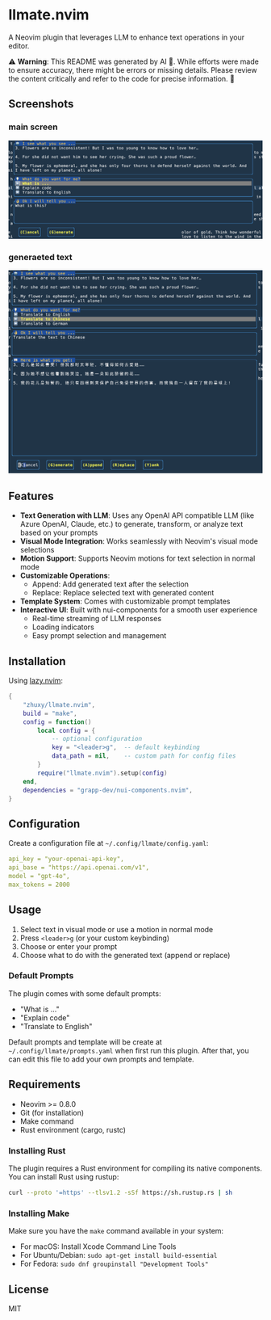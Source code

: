 # llmate.nvim

A Neovim plugin that leverages LLM to enhance text operations in your editor.

⚠️ **Warning**: This README was generated by AI 🤖. While efforts were made to ensure accuracy, there might be errors or missing details. Please review the content critically and refer to the code for precise information. 🙏

## Screenshots

### main screen
![showcase](https://raw.githubusercontent.com/Zhuxy/llmate.nvim/main/.github/screenshot_1.png)

### generaeted text
![showcase](https://raw.githubusercontent.com/Zhuxy/llmate.nvim/main/.github/screenshot_2.png)

## Features

- **Text Generation with LLM**: Uses any OpenAI API compatible LLM (like Azure OpenAI, Claude, etc.) to generate, transform, or analyze text based on your prompts
- **Visual Mode Integration**: Works seamlessly with Neovim's visual mode selections
- **Motion Support**: Supports Neovim motions for text selection in normal mode
- **Customizable Operations**: 
  - Append: Add generated text after the selection
  - Replace: Replace selected text with generated content
- **Template System**: Comes with customizable prompt templates
- **Interactive UI**: Built with nui-components for a smooth user experience
  - Real-time streaming of LLM responses
  - Loading indicators
  - Easy prompt selection and management

## Installation

Using [lazy.nvim](https://github.com/folke/lazy.nvim):

```lua
{
    "zhuxy/llmate.nvim",
    build = "make",
    config = function()
        local config = {
            -- optional configuration
            key = "<leader>g",  -- default keybinding
            data_path = nil,    -- custom path for config files
        }
        require("llmate.nvim").setup(config)
    end,
    dependencies = "grapp-dev/nui-components.nvim",
}
```

## Configuration

Create a configuration file at `~/.config/llmate/config.yaml`:

```yaml
api_key = "your-openai-api-key",
api_base = "https://api.openai.com/v1",
model = "gpt-4o",
max_tokens = 2000
```

## Usage

1. Select text in visual mode or use a motion in normal mode
2. Press `<leader>g` (or your custom keybinding)
3. Choose or enter your prompt
4. Choose what to do with the generated text (append or replace)

### Default Prompts

The plugin comes with some default prompts:
- "What is ..."
- "Explain code"
- "Translate to English"

Default prompts and template will be create at `~/.config/llmate/prompts.yaml` when first run this plugin. After that, you can edit this file to add your own prompts and template.

## Requirements

- Neovim >= 0.8.0
- Git (for installation)
- Make command
- Rust environment (cargo, rustc)

### Installing Rust

The plugin requires a Rust environment for compiling its native components. You can install Rust using rustup:

```bash
curl --proto '=https' --tlsv1.2 -sSf https://sh.rustup.rs | sh
```

### Installing Make

Make sure you have the `make` command available in your system:

- For macOS: Install Xcode Command Line Tools
- For Ubuntu/Debian: `sudo apt-get install build-essential`
- For Fedora: `sudo dnf groupinstall "Development Tools"`

## License

MIT
